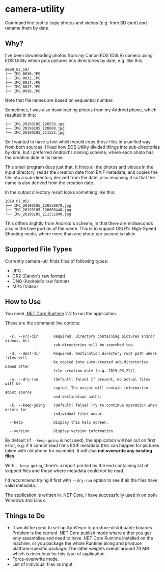 # camera-utility

Command line tool to copy photos and videos (e.g. from SD card) and
rename them by date.

## Why?

I've been downloading photos from my Canon EOS (DSLR) camera using EOS
Utility which puts pictures into directories by date, e.g. like this

```
2009_02_19/
├── IMG_0030.JPG
├── IMG_0032.JPG
├── IMG_0034.JPG
├── IMG_0037.JPG
├── IMG_0038.JPG
```

Note that file names are based on sequential number.

Sometimes, I was also downloading photos from my Android phone, which
resulted in this:

```
├── IMG_20190105_120559.jpg
├── IMG_20190105_120600.jpg
└── IMG_20190105_211552.jpg
```

So I wanted to have a tool which would copy those files in a unified
way from both sources. I liked how EOS Utility divided things into
sub-directories by date, but I preferred Android's naming scheme,
where each photo has the creation date in its name.

This small program does just that. It finds all the photos and videos
in the input directory, reads the creation date from EXIF metadata,
and copies the file into a sub-directory derived from the date, also
renaming it so that the name is also derived from the creation date.

In the output directory result looks something like this:

```
2019_01_05/
├── IMG_20190105_120559870.jpg
├── IMG_20190105_120600440.jpg
└── IMG_20190105_211552800.jpg
```

This differs slightly from Android's scheme, in that there are
milliseconds also in the time portion of the name. This is to support
DSLR's High-Speed Shooting mode, where more than one photo per second
is taken.

## Supported File Types

Currently camera-util finds files of following types:
* JPG
* CR2 (Canon's raw format)
* DNG (Android's raw format)
* MP4 (Video)

## How to Use

You need [.NET Core Runtime](https://dotnet.microsoft.com/download)
2.2 to run the application.

These are the command line options:
```

  -s, --src-dir       Required. Directory containing pictures and/or videos. All
                      sub-directories will be searched too.

  -d, --dest-dir      Required. Destination directory root path where files will
                      be copied into auto-created sub-directories named after
                      file creation date (e.g. 2019_08_22/).

  -n, --dry-run       (Default: false) If present, no actual files will be
                      copied. The output will contain information about source
                      and destination paths.

  -k, --keep-going    (Default: false) Try to continue operation when errors for
                      individual files occur.

  --help              Display this help screen.

  --version           Display version information.
```

By default (if `--keep-going` is not used), the application will bail
out on first error, e.g. if it cannot read file's EXIF metadata (this
can happen for pictures taken with old phone for example). It will
also **not overwrite any existing files**.

With `--keep-going`, there's a report printed by the end containing
list of skipped files and those where metadata could not be read.

I'd recommend trying it first with `--dry-run` option to see if all
the files have valid metadata.

The application is written in .NET Core, I have successfully used in
on both Windows and Linux.

## Things to Do

* It would be great to set up AppVeyor to produce distribuable
  binaries. Problem is the current .NET Core publish mode where either
  you get only assemblies and need to have .NET Core Runtime installed
  on the machine, or you package the whole Runtime along and produce
  platform-specific package. The latter weights overall around 70 MB
  which is ridiculous for this type of application.
* Force-overwrite mode.
* List of individual files as input.
